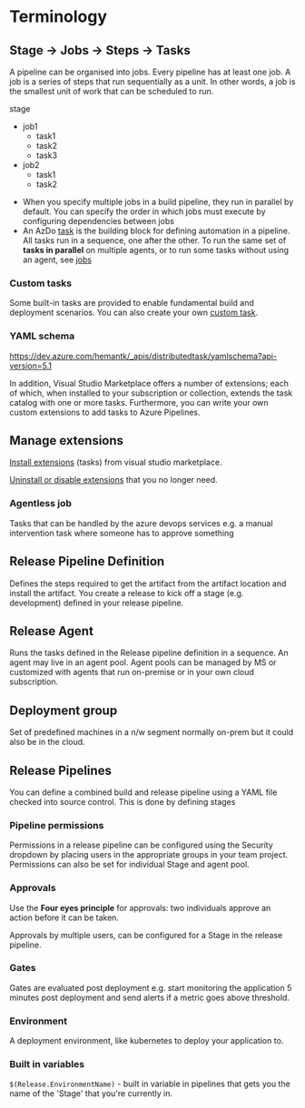 # Terminology

## Stage -> Jobs -> Steps -> Tasks

A pipeline can be organised into jobs. Every pipeline has at least one job. A job is a series of steps that run sequentially as a unit. In other words, a job is the smallest unit of work that can be scheduled to run.

stage
- job1  
  - task1  
  - task2  
  - task3  
 - job2
   - task1
   - task2  

* When you specify multiple jobs in a build pipeline, they run in parallel by default. You can specify the order in which jobs must execute by configuring dependencies between jobs
* An AzDo [task](https://docs.microsoft.com/en-us/azure/devops/pipelines/process/tasks?view=azure-devops&tabs=yaml) is the building block for defining automation in a pipeline. All tasks run in a sequence, one after the other. To run the same set of **tasks in parallel** on multiple agents, or to run some tasks without using an agent, see [jobs](https://docs.microsoft.com/en-us/azure/devops/pipelines/process/phases?view=azure-devops&tabs=yaml)

### Custom tasks

Some built-in tasks are provided to enable fundamental build and deployment scenarios. You can also create your own [custom task](https://docs.microsoft.com/en-us/azure/devops/pipelines/process/tasks?view=azure-devops&tabs=yaml#custom-tasks).

### YAML schema

https://dev.azure.com/hemantk/_apis/distributedtask/yamlschema?api-version=5.1

In addition, Visual Studio Marketplace offers a number of extensions; each of which, when installed to your subscription or collection, extends the task catalog with one or more tasks. Furthermore, you can write your own custom extensions to add tasks to Azure Pipelines.

## Manage extensions

[Install extensions](https://docs.microsoft.com/en-us/azure/devops/marketplace/get-tfs-extensions?view=azure-devops-2019) (tasks) from visual studio marketplace. 

[Uninstall or disable extensions](https://docs.microsoft.com/en-us/azure/devops/marketplace/uninstall-disable-extensions?view=azure-devops&tabs=browser) that you no longer need.

### Agentless job

Tasks that can be handled by the azure devops services e.g. a manual intervention task where someone has to approve something

## Release Pipeline Definition

Defines the steps required to get the artifact from the artifact location and install the artifact.
You create a release to kick off a stage (e.g. development) defined in your release pipeline.

## Release Agent

Runs the tasks defined in the Release pipeline definition in a sequence. An agent may live in an agent pool. Agent pools can be managed by MS or customized with agents that run on-premise or in your own cloud subscription.

## Deployment group

Set of predefined machines in a n/w segment normally on-prem but it could also be in the cloud.

## Release Pipelines

You can define a combined build and release pipeline using a YAML file checked into source control. This is done by defining stages

### Pipeline permissions

Permissions in a release pipeline can be configured using the Security dropdown by placing users in the appropriate groups in your team project. Permissions can also be set for individual Stage and agent pool.

### Approvals

Use the **Four eyes principle** for approvals: two individuals approve an action before it can be taken.

Approvals by multiple users, can be configured for a Stage in the release pipeline.

### Gates

Gates are evaluated post deployment e.g. start monitoring the application 5 minutes post deployment and send alerts if a metric goes above threshold.

### Environment

A deployment environment, like kubernetes to deploy your application to.

### Built in variables

`$(Release.EnvironmentName)` - built in variable in pipelines that gets you the name of the 'Stage' that you're currently in.
